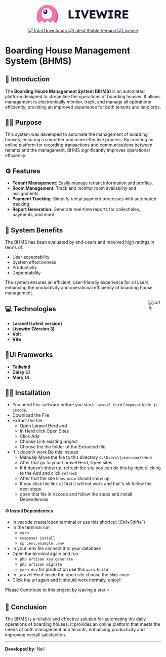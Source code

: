 

<p align="center"><img width="300" src="https://raw.githubusercontent.com/livewire/livewire/refs/heads/main/art/logo.svg" alt="Livewire Logo"></p>


<p align="center">
    <a href="https://packagist.org/packages/livewire/livewire">
        <img src="https://poser.pugx.org/livewire/livewire/d/total.svg" alt="Total Downloads">
    </a>
    <a href="https://packagist.org/packages/livewire/livewire">
        <img src="https://poser.pugx.org/livewire/livewire/v/stable.svg" alt="Latest Stable Version">
    </a>
    <a href="https://packagist.org/packages/livewire/livewire">
        <img src="https://poser.pugx.org/livewire/livewire/license.svg" alt="License">
    </a>
</p>





# Boarding House Management System (BHMS)

## 📲 Introduction
The **Boarding House Management System (BHMS)** is an automated platform designed to streamline the operations of boarding houses. It allows management to electronically monitor, track, and manage all operations efficiently, providing an improved experience for both tenants and landlords.

## 💁‍♂️ Purpose
This system was developed to automate the management of boarding houses, ensuring a smoother and more effective process. By creating an online platform for recording transactions and communications between tenants and the management, BHMS significantly improves operational efficiency.

## ⚙️ Features
- **Tenant Management**: Easily manage tenant information and profiles.
- **Room Management**: Track and monitor room availability and assignments.
- **Payment Tracking**: Simplify rental payment processes with automated tracking.
- **Report Generation**: Generate real-time reports for collectibles, payments, and more.

## 🔎 System Benefits
The BHMS has been evaluated by end-users and received high ratings in terms of:
- User acceptability
- System effectiveness
- Productivity
- Dependability

The system ensures an efficient, user-friendly experience for all users, enhancing the productivity and operational efficiency of boarding house management.

 <img align="right" alt="coffe" width="40" src="https://user-images.githubusercontent.com/74038190/216120974-24a76b31-7f39-41f1-a38f-b3c1377cc612.png">
 
## 💻 Technologies
- **Laravel (Latest version)**
- **Livewire (Version 3)**
- **Volt**
- **Vite**

## 🌻Ui Framworks
- **Tailwind**
- **Daisy Ui**
- **Mary Ui**

## 👨‍💻 Installation 
- You need this software before you start:
    `Laravel Herd`
    `Composer`
    `Node.js`
    `Vscode`.
- Download the File
- Extract the file
    - Open Laravel Herd and 
    - In Herd click Open Sites
    - Click Add
    - Choose Link existing project
    - Choose the the folder of the Extracted file
- If it doesn't work Do this instead 
    - Manualy Move the file to this directory `C:\Users\{username}\Herd`
    - After that go to your Laravel Herd, Open sites
    - If it doesn't show up, refresh the site you can do this by right clicking to the Add and click `refresh`
    - After that the site `bhms-main` should show up
    - If you click the link at first it will not work and that's ok follow the next steps 
    - open that file in Vscode and follow the steps and install Dependences

#### ⚙️ **Install Dependences**
- In vscode create/open terminal or use this shortcut {Ctrl+Shift+`}
- In the terminal run
    - `yarn`
    - `composer install`
    - `cp .env.example .env` 
- in your .env file connect it to your database
- Open the terminal again and run
    - `php artisan key:generate`
    - `php artisan migrate`
    - `yarn dev` for production use this `yarn build`
- In Laravel Herd inside the open site choose the `bhms-main`
- Click the url again and it should work normaly, enjoy!!
  
Please Contribute to this project by leaving a star ⭐


## 👀 Conclusion
The BHMS is a reliable and effective solution for automating the daily operations of boarding houses. It provides an online platform that meets the needs of both management and tenants, enhancing productivity and improving overall satisfaction.

---

**Developed by:** Neil

